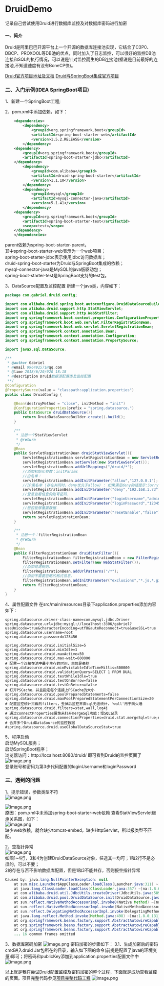 # DruidDemo
记录自己尝试使用Druid进行数据库监控及对数据库密码进行加密

#### 一、简介
Druid是阿里巴巴开源平台上一个开源的数据库连接池实现，它结合了C3P0、DBCP、PROXOOL等DB池的优点，同时加入了日志监控，可以很好的监控DB池连接和SQL的执行情况，可以说是针对监控而生的DB连接池(据说是目前最好的连接池,不知道速度有没有BoneCP快)。

[Druid官方项目地址及文档](https://github.com/alibaba/druid)
[Druid与SpringBoot集成官方项目](https://github.com/alibaba/druid/tree/master/druid-spring-boot-starter)
### 二、入门示例(IDEA SpringBoot项目)
1、新建一个SpringBoot工程; 

2、pom.xml中添加依赖，如下：
```xml
    <dependencies>
        <dependency>
            <groupId>org.springframework.boot</groupId>
            <artifactId>spring-boot-starter-web</artifactId>
            <version>1.5.2.RELEASE</version>
        </dependency>
	<dependency>
	    <groupId>org.springframework.boot</groupId>
	    <artifactId>spring-boot-starter-jdbc</artifactId>
	</dependency>
        <dependency>
            <groupId>com.alibaba</groupId>
            <artifactId>druid-spring-boot-starter</artifactId>
            <version>1.1.10</version>
        </dependency>
        <dependency>
            <groupId>mysql</groupId>
            <artifactId>mysql-connector-java</artifactId>
            <version>5.1.41</version>
        </dependency>
	<dependency>
	    <groupId>org.springframework.boot</groupId>
	    <artifactId>spring-boot-starter-test</artifactId>
	    <scope>test</scope>
	</dependency>
    </dependencies>
```
parent依赖为spring-boot-starter-parent，  
其中spring-boot-starter-web表示为一个web项目；    
spring-boot-starter-jdbc表示使用jdbc访问数据库；  
druid-spring-boot-starter为Druid与SpringBoot集成的依赖；  
mysql-connector-java是MySQL的java版驱动包；  
spring-boot-starter-test是SpringBoot支持的test包。  

3、DataSource配置及监控配置
新建一个java类，内容如下：
```java
package com.gabriel.druid.config;

import com.alibaba.druid.spring.boot.autoconfigure.DruidDataSourceBuilder;
import com.alibaba.druid.support.http.StatViewServlet;
import com.alibaba.druid.support.http.WebStatFilter;
import org.springframework.boot.context.properties.ConfigurationProperties;
import org.springframework.boot.web.servlet.FilterRegistrationBean;
import org.springframework.boot.web.servlet.ServletRegistrationBean;
import org.springframework.context.annotation.Bean;
import org.springframework.context.annotation.Configuration;
import org.springframework.context.annotation.PropertySource;

import javax.sql.DataSource;

/**
 * @author Gabriel
 * @email 996492571@qq.com
 * @time 2018/6/20/020 18:18
 * @description Druid数据源配置类及监控配置
 **/
@Configuration
@PropertySource(value = "classpath:application.properties")
public class DruidConfig {

    @Bean(destroyMethod = "close", initMethod = "init")
    @ConfigurationProperties(prefix = "spring.datasource.")
    public DataSource druidDataSource(){
        return DruidDataSourceBuilder.create().build();
    }

    /**
     * 注册一个StatViewServlet
     * @return
     */
    @Bean
    public ServletRegistrationBean druidStatViewServlet(){
        ServletRegistrationBean servletRegistrationBean = new ServletRegistrationBean();
        servletRegistrationBean.setServlet(new StatViewServlet());
        servletRegistrationBean.addUrlMappings("/druid/*");
        //添加初始化参数：initParams
        //白名单：
        servletRegistrationBean.addInitParameter("allow","127.0.0.1");
        //IP黑名单 (存在共同时，deny优先于allow) : 如果满足deny的话提示:Sorry, you are not permitted to view this page.
        servletRegistrationBean.addInitParameter("deny","192.168.1.73");
        //登录查看信息的账号密码.
        servletRegistrationBean.addInitParameter("loginUsername","admin");
        servletRegistrationBean.addInitParameter("loginPassword","123456");
        //是否能够重置数据.
        servletRegistrationBean.addInitParameter("resetEnable","false");
        return servletRegistrationBean;
    }

    /**
     * 注册一个：filterRegistrationBean
     * @return
     */
    @Bean
    public FilterRegistrationBean druidStatFilter(){
        FilterRegistrationBean filterRegistrationBean = new FilterRegistrationBean();
        filterRegistrationBean.setFilter(new WebStatFilter());
        //添加过滤规则.
        filterRegistrationBean.addUrlPatterns("/*");
        //添加不需要忽略的格式信息.
        filterRegistrationBean.addInitParameter("exclusions","*.js,*.gif,*.jpg,*.png,*.css,*.ico,/druid/*");
        return filterRegistrationBean;
    }
}
```

4、属性配置文件
在src/main/resources目录下application.properties添加内容如下：
```
spring.datasource.driver-class-name=com.mysql.jdbc.Driver
spring.datasource.url=jdbc:mysql://localhost:3306/gabriel?useUnicode=true&characterEncoding=utf8&autoReconnect=true&useSSL=true
spring.datasource.username=root
spring.datasource.password=123456

spring.datasource.druid.initialSize=5
spring.datasource.druid.minIdle=1
spring.datasource.druid.maxActive=50
spring.datasource.druid.max-wait=600000
# 配置一个连接在池中最小生存的时间，单位是毫秒
spring.datasource.druid.minEvictableIdleTimeMillis=300000
spring.datasource.druid.validationQuery=SELECT 1 FROM DUAL
spring.datasource.druid.testWhileIdle=true
spring.datasource.druid.testOnBorrow=false
spring.datasource.druid.testOnReturn=false
# 打开PSCache，并且指定每个连接上PSCache的大小
spring.datasource.druid.poolPreparedStatements=false
spring.datasource.druid.maxPoolPreparedStatementPerConnectionSize=20
# 配置监控统计拦截的filters，去掉后监控界面sql无法统计，'wall'用于防火墙
spring.datasource.druid.filters=stat,wall,log4j
# 通过connectProperties属性来打开mergeSql功能；慢SQL记录
spring.datasource.druid.connectionProperties=druid.stat.mergeSql=true;druid.stat.slowSqlMillis=5000
# 合并多个DruidDataSource的监控数据
#spring.datasource.druid.useGlobalDataSourceStat=true
```

5、程序启动  
启动MySQL服务；  
启动SpringBoot程序；  
浏览器访问：http://localhost:8080/druid/ 即可看到Druid的监控页面了  
![image.png](https://upload-images.jianshu.io/upload_images/6880015-e1b4f9058c307ae8.png?imageMogr2/auto-orient/strip%7CimageView2/2/w/1240)  
登录账号和密码为第3步代码配置的loginUsername和loginPassword

### 三、遇到的问题
1、提示错误，参数类型不符  
![image.png](https://upload-images.jianshu.io/upload_images/6880015-b30807b3acfd7c32.png?imageMogr2/auto-orient/strip%7CimageView2/2/w/1240)  

![image.png](https://upload-images.jianshu.io/upload_images/6880015-5accac04faf49df8.png?imageMogr2/auto-orient/strip%7CimageView2/2/w/1240)  
原因：pom.xml中未添加spring-boot-starter-web依赖
查看StatViewServlet继承关系图，如下：    
![image.png](https://upload-images.jianshu.io/upload_images/6880015-7f0e49b3ccc44167.png?imageMogr2/auto-orient/strip%7CimageView2/2/w/1240)    
缺少web依赖，就会缺少tomcat-embed，缺少HttpServlet，所以报类型不匹配。  

2、空指针异常    
![image.png](https://upload-images.jianshu.io/upload_images/6880015-84a23633c30760c5.png?imageMogr2/auto-orient/strip%7CimageView2/2/w/1240)    
如图1~4行，3和4为创建DruidDataSource对象，任选其一均可；1和2行不是必须的，可以不要；  
2的存在与否不影响数据库配置，但是1和3不能共存，否则报空指针异常  
```java
Caused by: java.lang.NullPointerException: null
	at sun.misc.Launcher$AppClassLoader.loadClass(Launcher.java:311) ~[na:1.8.0_131]
	at java.lang.ClassLoader.loadClass(ClassLoader.java:357) ~[na:1.8.0_131]
	at com.alibaba.druid.util.JdbcUtils.createDriver(JdbcUtils.java:589) ~[druid-1.1.10.jar:1.1.10]
	at com.alibaba.druid.pool.DruidDataSource.init(DruidDataSource.java:817) ~[druid-1.1.10.jar:1.1.10]
	at sun.reflect.NativeMethodAccessorImpl.invoke0(Native Method) ~[na:1.8.0_131]
	at sun.reflect.NativeMethodAccessorImpl.invoke(NativeMethodAccessorImpl.java:62) ~[na:1.8.0_131]
	at sun.reflect.DelegatingMethodAccessorImpl.invoke(DelegatingMethodAccessorImpl.java:43) ~[na:1.8.0_131]
	at java.lang.reflect.Method.invoke(Method.java:498) ~[na:1.8.0_131]
	at org.springframework.beans.factory.support.AbstractAutowireCapableBeanFactory.invokeCustomInitMethod(AbstractAutowireCapableBeanFactory.java:1758) ~[spring-beans-4.3.11.RELEASE.jar:4.3.11.RELEASE]
	at org.springframework.beans.factory.support.AbstractAutowireCapableBeanFactory.invokeInitMethods(AbstractAutowireCapableBeanFactory.java:1695) ~[spring-beans-4.3.11.RELEASE.jar:4.3.11.RELEASE]
	at org.springframework.beans.factory.support.AbstractAutowireCapableBeanFactory.initializeBean(AbstractAutowireCapableBeanFactory.java:1624) ~[spring-beans-4.3.11.RELEASE.jar:4.3.11.RELEASE]
	... 16 common frames omitted
```
3、数据库密码加密
  ![image.png](https://upload-images.jianshu.io/upload_images/6880015-78813a79f32be501.png?imageMogr2/auto-orient/strip%7CimageView2/2/w/1240)
密码加密的步骤如下：
3.1、生成加密后的密码
      cmd进入druid Jar包所在的目录，输入如下图的命令(前提是配置了java的环境变量)即可；将密码和publicKey添加到application.properties配置文件中
![image.png](https://upload-images.jianshu.io/upload_images/6880015-0d6adbdce21dfd3b.png?imageMogr2/auto-orient/strip%7CimageView2/2/w/1240)

以上就是我在尝试Druid配置监控及密码加密的整个过程，下面就是成功查看监控的页面。项目完整代码参见[项目完整代码工程](https://github.com/GabrielofGX/DruidDemo)
![image.png](https://upload-images.jianshu.io/upload_images/6880015-c9e4bc7beeea1eab.png?imageMogr2/auto-orient/strip%7CimageView2/2/w/1240)


